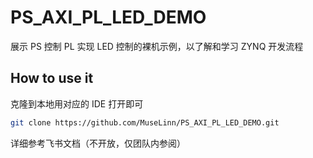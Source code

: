 # PS_AXI_PL_LED_DEMO

展示 PS 控制 PL 实现 LED 控制的裸机示例，以了解和学习 ZYNQ 开发流程

## How to use it

克隆到本地用对应的 IDE 打开即可

```bash
git clone https://github.com/MuseLinn/PS_AXI_PL_LED_DEMO.git
```

详细参考飞书文档（不开放，仅团队内参阅）
